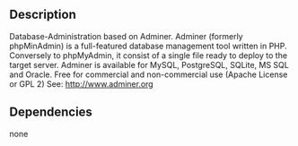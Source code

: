 ## Description

Database-Administration based on Adminer.
Adminer (formerly phpMinAdmin) is a full-featured database management tool written in PHP. 
Conversely to phpMyAdmin, it consist of a single file ready to deploy to the target server. 
Adminer is available for MySQL, PostgreSQL, SQLite, MS SQL and Oracle.
Free for commercial and non-commercial use (Apache License or GPL 2)
See: http://www.adminer.org

## Dependencies

none
